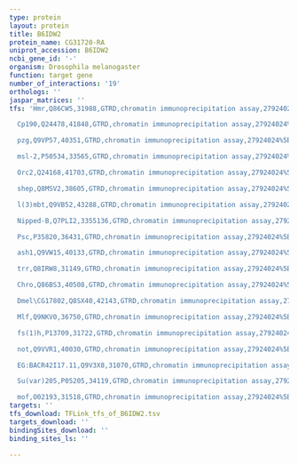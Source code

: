 ```yaml
---
type: protein
layout: protein
title: B6IDW2
protein_name: CG31720-RA
uniprot_accession: B6IDW2
ncbi_gene_id: '-'
organism: Drosophila melanogaster
function: target gene
number_of_interactions: '19'
orthologs: ''
jaspar_matrices: ''
tfs: 'Hmr,Q86CW5,31988,GTRD,chromatin immunoprecipitation assay,27924024%5Buid%5D,No

  Cp190,Q24478,41848,GTRD,chromatin immunoprecipitation assay,27924024%5Buid%5D,No

  pzg,Q9VP57,40351,GTRD,chromatin immunoprecipitation assay,27924024%5Buid%5D,No

  msl-2,P50534,33565,GTRD,chromatin immunoprecipitation assay,27924024%5Buid%5D,No

  Orc2,Q24168,41703,GTRD,chromatin immunoprecipitation assay,27924024%5Buid%5D,No

  shep,Q8MSV2,38605,GTRD,chromatin immunoprecipitation assay,27924024%5Buid%5D,No

  l(3)mbt,Q9VB52,43288,GTRD,chromatin immunoprecipitation assay,27924024%5Buid%5D,No

  Nipped-B,Q7PLI2,3355136,GTRD,chromatin immunoprecipitation assay,27924024%5Buid%5D,No

  Psc,P35820,36431,GTRD,chromatin immunoprecipitation assay,27924024%5Buid%5D,No

  ash1,Q9VW15,40133,GTRD,chromatin immunoprecipitation assay,27924024%5Buid%5D,No

  trr,Q8IRW8,31149,GTRD,chromatin immunoprecipitation assay,27924024%5Buid%5D,No

  Chro,Q86BS3,40508,GTRD,chromatin immunoprecipitation assay,27924024%5Buid%5D,No

  Dmel\CG17802,Q8SX40,42143,GTRD,chromatin immunoprecipitation assay,27924024%5Buid%5D,No

  Mlf,Q9NKV0,36750,GTRD,chromatin immunoprecipitation assay,27924024%5Buid%5D,No

  fs(1)h,P13709,31722,GTRD,chromatin immunoprecipitation assay,27924024%5Buid%5D,No

  not,Q9VVR1,40030,GTRD,chromatin immunoprecipitation assay,27924024%5Buid%5D,No

  EG:BACR42I17.11,Q9V3X8,31070,GTRD,chromatin immunoprecipitation assay,27924024%5Buid%5D,No

  Su(var)205,P05205,34119,GTRD,chromatin immunoprecipitation assay,27924024%5Buid%5D,No

  mof,O02193,31518,GTRD,chromatin immunoprecipitation assay,27924024%5Buid%5D,No'
targets: ''
tfs_download: TFLink_tfs_of_B6IDW2.tsv
targets_download: ''
bindingSites_download: ''
binding_sites_ls: ''

---
```

